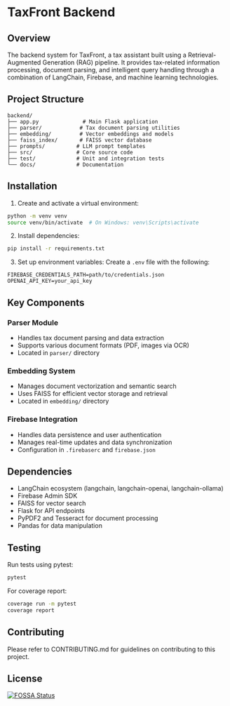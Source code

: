 # TaxFront Backend

## Overview
The backend system for TaxFront, a tax assistant built using a Retrieval-Augmented Generation (RAG) pipeline. It provides tax-related information processing, document parsing, and intelligent query handling through a combination of LangChain, Firebase, and machine learning technologies.

## Project Structure
```
backend/
├── app.py              # Main Flask application
├── parser/            # Tax document parsing utilities
├── embedding/         # Vector embeddings and models
├── faiss_index/       # FAISS vector database
├── prompts/          # LLM prompt templates
├── src/              # Core source code
├── test/             # Unit and integration tests
└── docs/             # Documentation
```

## Installation

1. Create and activate a virtual environment:
```bash
python -m venv venv
source venv/bin/activate  # On Windows: venv\Scripts\activate
```

2. Install dependencies:
```bash
pip install -r requirements.txt
```

3. Set up environment variables:
Create a `.env` file with the following:
```
FIREBASE_CREDENTIALS_PATH=path/to/credentials.json
OPENAI_API_KEY=your_api_key
```

## Key Components

### Parser Module
- Handles tax document parsing and data extraction
- Supports various document formats (PDF, images via OCR)
- Located in `parser/` directory

### Embedding System
- Manages document vectorization and semantic search
- Uses FAISS for efficient vector storage and retrieval
- Located in `embedding/` directory

### Firebase Integration
- Handles data persistence and user authentication
- Manages real-time updates and data synchronization
- Configuration in `.firebaserc` and `firebase.json`

## Dependencies
- LangChain ecosystem (langchain, langchain-openai, langchain-ollama)
- Firebase Admin SDK
- FAISS for vector search
- Flask for API endpoints
- PyPDF2 and Tesseract for document processing
- Pandas for data manipulation

## Testing
Run tests using pytest:
```bash
pytest
```

For coverage report:
```bash
coverage run -m pytest
coverage report
```

## Contributing
Please refer to CONTRIBUTING.md for guidelines on contributing to this project.

## License
[![FOSSA Status](https://app.fossa.com/api/projects/git%2Bgithub.com%2Fchenyuan99%2FTaxRAG.svg?type=large)](https://app.fossa.com/projects/git%2Bgithub.com%2Fchenyuan99%2FTaxRAG?ref=badge_large)
